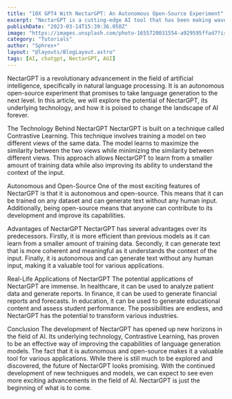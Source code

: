 ```yaml
---
title: "10X GPT4 With NectarGPT: An Autonomous Open-Source Experiment"
excerpt: "NectarGPT is a cutting-edge AI tool that has been making waves in the tech world. It has been touted as the fastest-growing app on the market and can save you hours of time at work. Now, a group of developers has taken it a step further by using it to enhance GPT-4, the next iteration of the powerful language model. In this blog post, we’ll explore the experiment and what it means for the future of AI"
publishDate: "2023-03-14T15:39:36.050Z"
image: "https://images.unsplash.com/photo-1655720031554-a929595ffad7?ixlib=rb-4.0.3&ixid=MnwxMjA3fDB8MHxwaG90by1wYWdlfHx8fGVufDB8fHx8&auto=format&fit=crop&w=580&q=80"
category: "Tutorials"
author: "Sphrex+"
layout: "@layouts/BlogLayout.astro"
tags: [AI, chatgpt, NectarGPT, AGI]
---
```


NectarGPT is a revolutionary advancement in the field of artificial intelligence, specifically in natural language processing. It is an autonomous open-source experiment that promises to take language generation to the next level. In this article, we will explore the potential of NectarGPT, its underlying technology, and how it is poised to change the landscape of AI forever.

The Technology Behind NectarGPT
NectarGPT is built on a technique called Contrastive Learning. This technique involves training a model on two different views of the same data. The model learns to maximize the similarity between the two views while minimizing the similarity between different views. This approach allows NectarGPT to learn from a smaller amount of training data while also improving its ability to understand the context of the input.

Autonomous and Open-Source
One of the most exciting features of NectarGPT is that it is autonomous and open-source. This means that it can be trained on any dataset and can generate text without any human input. Additionally, being open-source means that anyone can contribute to its development and improve its capabilities.

Advantages of NectarGPT
NectarGPT has several advantages over its predecessors. Firstly, it is more efficient than previous models as it can learn from a smaller amount of training data. Secondly, it can generate text that is more coherent and meaningful as it understands the context of the input. Finally, it is autonomous and can generate text without any human input, making it a valuable tool for various applications.

Real-Life Applications of NectarGPT
The potential applications of NectarGPT are immense. In healthcare, it can be used to analyze patient data and generate reports. In finance, it can be used to generate financial reports and forecasts. In education, it can be used to generate educational content and assess student performance. The possibilities are endless, and NectarGPT has the potential to transform various industries.

Conclusion
The development of NectarGPT has opened up new horizons in the field of AI. Its underlying technology, Contrastive Learning, has proven to be an effective way of improving the capabilities of language generation models. The fact that it is autonomous and open-source makes it a valuable tool for various applications. While there is still much to be explored and discovered, the future of NectarGPT looks promising. With the continued development of new techniques and models, we can expect to see even more exciting advancements in the field of AI. NectarGPT is just the beginning of what is to come.